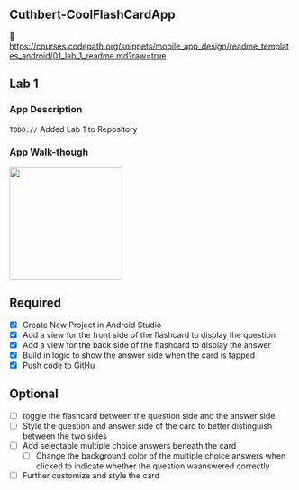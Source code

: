 ## Cuthbert-CoolFlashCardApp

📝 https://courses.codepath.org/snippets/mobile_app_design/readme_templates_android/01_lab_1_readme.md?raw=true

## Lab 1

### App Description
`TODO://` Added Lab 1 to Repository

### App Walk-though

<img src="http://g.recordit.co/mcnMYHPRrL.gif" width=200><br>


## Required
- [x] Create New Project in Android Studio
- [x] Add a view for the front side of the flashcard to display the question
- [x] Add a view for the back side of the flashcard to display the answer
- [x] Build in logic to show the answer side when the card is tapped
- [x] Push code to GitHu
## Optional
- [ ] toggle the flashcard between the question side and the answer side
- [ ] Style the question and answer side of the card to better distinguish between the two sides
- [ ] Add selectable multiple choice answers beneath the card
   - [ ] Change the background color of the multiple choice answers when clicked to indicate whether the question waanswered correctly
- [ ] Further customize and style the card
